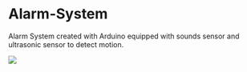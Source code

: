 # Alarm-System
Alarm System created with Arduino equipped with sounds sensor and ultrasonic sensor to detect motion. 

![](photos/IMG_3114.jpg)

